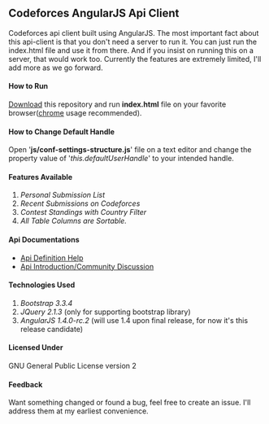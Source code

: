 ## Codeforces AngularJS Api Client

Codeforces api client built using AngularJS. The most important fact about this api-client is that you don't need a server to run it. You can just run the index.html file and use it from there. And if you insist on running this on a server, that would work too. Currently the features are extremely limited, I'll add more as we go forward.

#### How to Run
[Download](https://github.com/0PEIN0/cfapi/archive/master.zip) this repository and run **index.html** file on your favorite browser([chrome](https://www.google.com/chrome/browser/desktop/) usage recommended).

#### How to Change Default Handle
Open '**js/conf-settings-structure.js**' file on a text editor and change the property value of '*this.defaultUserHandle*' to your intended handle.

#### Features Available
1. *Personal Submission List*
2. *Recent Submissions on Codeforces*
3. *Contest Standings with Country Filter*
4. *All Table Columns are Sortable.*

#### Api Documentations
* [Api Definition Help](http://codeforces.com/api/help)
* [Api Introduction/Community Discussion](http://codeforces.com/blog/entry/12520)

#### Technologies Used
1. *Bootstrap 3.3.4*
2. *JQuery 2.1.3* (only for supporting bootstrap library)
3. *AngularJS 1.4.0-rc.2* (will use 1.4 upon final release, for now it's this release candidate)

#### Licensed Under
GNU General Public License version 2

#### Feedback
Want something changed or found a bug, feel free to create an issue. I'll address them at my earliest convenience.
